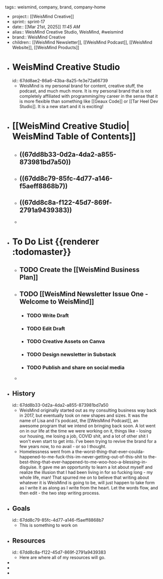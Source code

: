 tags:: weismind, company, brand, company-home

- project:: [[WeisMind Creative]]
- sprint:: sprint-17
- date:: [[Mar 21st, 2025]] *11:45 AM*
- alias:: WeisMind Creative Studio, WeisMind, #weismind
- brand:: WeisMind Creative
- children:: [[WeisMind Newsletter]], [[WeisMind Podcast]], [[WeisMind Website]], [[WeisMind Products]]
- # WeisMind Creative Studio
  id:: 67dd8ae2-86a6-43ba-8a25-fe3e72a66739
	- WeisMind is my personal brand for content, creative stuff, the podcast, and much much more. It is my personal brand that is not completely affiliated with programming/my career in the sense that it is more flexible than something like [[Geaux Code]] or [[Tar Heel Dev Studio]]. It is a new start and it is exciting!
- # [[WeisMind Creative Studio| WeisMind Table of Contents]]
	- ## ((67dd8b33-0d2a-4da2-a855-873981bd7a50))
	- ## ((67dd8c79-85fc-4d77-a146-f5aeff8868b7))
	- ## ((67dd8c8a-f122-45d7-869f-2791a9439383))
	-
- # To Do List {{renderer :todomaster}}
	- ## TODO Create the [[WeisMind Business Plan]]
	- ## TODO [[WeisMind Newsletter Issue One - Welcome to WeisMind]]
		- ### TODO Write Draft
		- ### TODO Edit Draft
		- ### TODO Creative Assets on Canva
		- ### TODO Design newsletter in Substack
		- ### TODO Publish and share on social media
	-
- ## History
  id:: 67dd8b33-0d2a-4da2-a855-873981bd7a50
	- WeisMind originally started out as my consulting business way back in 2017, but eventually took on new shapes and sizes. It was the name of Lisa and I's podcast, the [[WeisMind Podcast]], an awesome program that we intend on bringing back soon. A lot went on in our life at the time we were working on it, things like - losing our housing, me losing a job, COVID shit, and a lot of other shit I won't even start to get into. I've been trying to revive the brand for a few years now, to no avail - or so I thought.
	- Homelessness went from a the-worst-thing-that-ever-coulda-happened-to-me-fuck-this-im-never-getting-out-of-this-shit to the-best-thing-that-ever-happened-to-me-woo-hoo-a-blessing-in-disguise. It gave me an opportunity to learn a lot about myself and realize the illusion that I had been living in for so fucking long - my whole life, man! That spurred me on to believe that writing about whatever it is WeisMind is going to be, will just happen to take form as I write it as along as I write from the heart. Let the words flow, and then edit - the two step writing process.
- ## Goals
  id:: 67dd8c79-85fc-4d77-a146-f5aeff8868b7
	- This is something to work on
- ## Resources
  id:: 67dd8c8a-f122-45d7-869f-2791a9439383
	- Here are where all of my resources will go.
-
-
-
